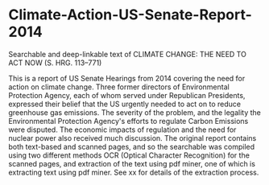 # Climate-Action-US-Senate-Report-2014
Searchable and deep-linkable text of CLIMATE CHANGE: THE NEED TO ACT NOW (S. HRG. 113–771) 

This is a report of US Senate Hearings from 2014 covering the need for action on climate change. Three former directors of Environmental Protection Agency, each of whom served under Republican Presidents, expressed their belief that the US urgently needed to act on to reduce greenhouse gas emissions. The severity of the problem, and the legality the Environmental Protection Agency's efforts to regulate Carbon Emissions were disputed. The economic impacts of regulation and the need for nuclear power also received much discussion.
The original report contains both text-based and scanned pages, and so the searchable was compiled using two different methods OCR (Optical Character Recognition) for the scanned pages, and extraction of the text using pdf miner, one of which is extracting text using pdf miner. See xx for details of the extraction process.
